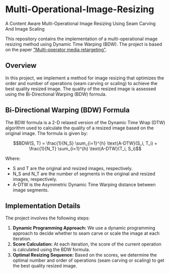 # Multi-Operational-Image-Resizing
A Content Aware Multi-Operational Image Resizing Using Seam Carving And Image Scaling

This repository contains the implementation of a multi-operational image resizing method using Dynamic Time Warping (BDW). The project is based on the paper ["Multi-operator media retargeting"](https://dl.acm.org/doi/abs/10.1145/1531326.1531329).

## Overview

In this project, we implement a method for image resizing that optimizes the order and number of operations (seam carving or scaling) to achieve the best quality resized image. The quality of the resized image is assessed using the Bi-Directional Warping (BDW) formula.

## Bi-Directional Warping (BDW) Formula

The BDW formula is a 2-D relaxed version of the Dynamic Time Wrap (DTW) algorithm used to calculate the quality of a resized image based on the original image. The formula is given by:

 
$$BDW(S, T) = \frac{1}{N_S} \sum_{i=1}^{h} \text{A-DTW}(S_i, T_i) + \frac{1}{N_T} \sum_{i=1}^{h} \text{A-DTW}(T_i, S_i)$$

Where:
- S and T are the original and resized images, respectively.
- N_S  and N_T are the number of segments in the original and resized images, respectively.
- A-DTW is the Asymmetric Dynamic Time Warping distance between image segments.

## Implementation Details

The project involves the following steps:

1. **Dynamic Programming Approach:** We use a dynamic programming approach to decide whether to seam carve or scale the image at each iteration.
2. **Score Calculation:** At each iteration, the score of the current operation is calculated using the BDW formula.
3. **Optimal Resizing Sequence:** Based on the scores, we determine the optimal number and order of operations (seam carving or scaling) to get the best quality resized image.

